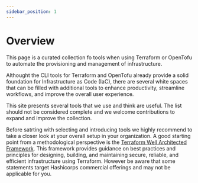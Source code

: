 ```yaml
---
sidebar_position: 1
---
```


# Overview

This page is a curated collection fo tools when using Terraform or OpenTofu to automate the provisioning and management of infrastructure.

Althought the CLI tools for Terraform and OpenTofu already provide a solid foundation for Infrastructure as Code (IaC), there are several white spaces that can be filled with additional tools to enhance productivity, streamline workflows, and improve the overall user experience.

This site presents several tools that we use and think are useful. The list should not be considered complete and we welcome contributions to expand and improve the collection.

Before satrting with selecting and introducing tools we highly recommend to take a closer look at your overall setup in your organization. A good starting point from a methodological perspective is the [Terraform Well Architected Framework](https://developer.hashicorp.com/well-architected-framework). This framework provides guidance on best practices and principles for designing, building, and maintaining secure, reliable, and efficient infrastructure using Terraform. However be aware that some statements target Hashicorps commercial offerings and may not be applicable for you.
